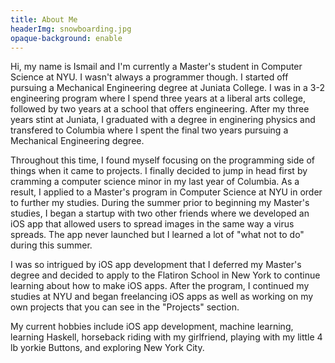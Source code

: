 ```yaml
---
title: About Me
headerImg: snowboarding.jpg
opaque-background: enable
---
```


Hi, my name is Ismail and I'm currently a Master's student in Computer Science at NYU. 
I wasn't always a programmer though. I started off pursuing a Mechanical Engineering 
degree at Juniata College. I was in a 3-2 engineering program where I spend three 
years at a liberal arts college, followed by two years at a school that offers 
engineering. After my three years stint at Juniata, I graduated with a degree in 
enginering physics and transfered to Columbia where I spent the final two years pursuing 
a Mechanical Engineering degree. 

Throughout this time, I found myself focusing on the programming side of things when it 
came to projects. I finally decided to jump in head first by cramming a computer science 
minor in my last year of Columbia. As a result, I applied to a Master's program in 
Computer Science at NYU in order to further my studies. During the summer prior to beginning my 
Master's studies, I began a startup with two other friends where we developed an iOS app that 
allowed users to spread images in the same way a virus spreads. The app never launched but 
I learned a lot of "what not to do" during this summer. 

I was so intrigued by iOS app development that I deferred my Master's degree and 
decided to apply to the Flatiron School in New York to continue learning about how to 
make iOS apps. After the program, I continued my studies at NYU and began freelancing iOS apps 
as well as working on my own projects that you can see in the "Projects" section.  

My current hobbies include iOS app development, machine learning, learning Haskell, horseback 
riding with my girlfriend, playing with my little 4 lb yorkie Buttons, and exploring New York
City.


